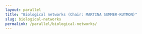 ```yaml
---
layout: parallel
title: "Biological networks (Chair: MARTINA SUMMER-KUTMON)"
slug: biological-networks
permalink: /parallel/biological-networks/
---
```

